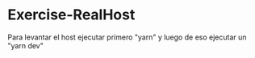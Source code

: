 # Exercise-RealHost
Para levantar el host ejecutar primero "yarn"
y luego de eso ejecutar un "yarn dev"
